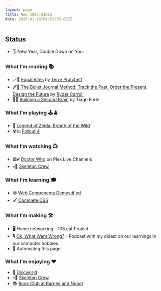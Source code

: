 ```yaml
---
layout: page
title: Now 2025-01015
date: 2025-01-16T01:51:55.637Z
---
```


## Status

- 🗓️ New Year, Double Down on You.

### What I’m reading 📚

- 🪄🧹 [Equal Rites](https://www.discworldemporium.com/product/equal-rites-new-cover-edition/) by [Terry Pratchett](https://www.discworldemporium.com/terry-pratchett-and-the-discworld-emporium/)
- 🖊️📘 [The Bullet Journal Method: Track the Past, Order the Present, Design the Future](https://www.goodreads.com/book/show/39100905-the-bullet-journal-method) by [Ryder Carroll](https://www.goodreads.com/author/show/17732950.Ryder_Carroll)
- 🧠📘 [Building a Second Brain](https://www.buildingasecondbrain.com/book) by Tiago Forte

### What I’m playing 🕹️♟️

- 🧚 [Legend of Zelda: Breath of the Wild](https://zelda.nintendo.com/breath-of-the-wild/)
- ☢️👍 [Fallout 4](https://store.steampowered.com/agecheck/app/377160/)

### What I’m watching 📺

- 🟦💕 [Doctor Who](https://thetvdb.com/series/doctor-who) on Plex Live Channels
- 💀👾 [Skeleton Crew](https://thetvdb.com/series/star-wars-skeleton-crew)

### What I'm learning 🎓

- 🕸️ [Web Components Demystified](https://scottjehl.com/learn/webcomponentsdemystified/)
- 🖌️ [Complete CSS](https://piccalil.li/complete-css)

### What I’m making 🛠️

- 🖥️ Home networking - 103.cat Project
- 🎙️ [Ok, What Went Wrong?](https://www.okwhatwentwrong.com) - Podcast with my oldest on our learnings in our computer hobbies
- 🤖 Automating this page

### What I’m enjoying ♥️

- 📖 [Discworld](https://www.discworldemporium.com)
- 💀👾 [Skeleton Crew](https://thetvdb.com/series/star-wars-skeleton-crew)
- 📚 [Book Club at Barnes and Nobel](https://stores.barnesandnoble.com/store/2715)
